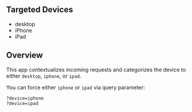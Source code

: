 ## Targeted Devices

* desktop
* iPhone
* iPad

## Overview

This app contextualizes incoming requests and categorizes the device to either
`desktop`, `iphone`, or `ipad`.

You can force either `iphone` or `ipad` via query parameter:

```
?device=iphone
?device=ipad
```
